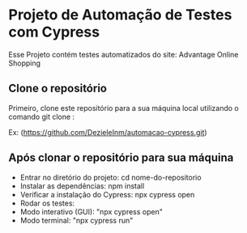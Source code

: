 # Projeto de Automação de Testes com Cypress

Esse Projeto contém testes automatizados do site: Advantage Online Shopping 

## Clone o repositório

   Primeiro, clone este repositório para a sua máquina local utilizando o comando git clone :
   
   Ex: (https://github.com/DezieleInm/automacao-cypress.git)

## Após clonar o repositório para sua máquina 

- Entrar no diretório do projeto: cd nome-do-repositorio
- Instalar as dependências: npm install
- Verificar a instalação do Cypress: npx cypress open
- Rodar os testes:
- Modo interativo (GUI): "npx cypress open"
- Modo terminal: "npx cypress run"
